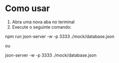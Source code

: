 # Como usar

1. Abra uma nova aba no terminal
2. Execute o seguinte comando:

npm run json-server -w -p 3333 ./mock/database.json

ou 

json-server -w -p 3333 ./mock/database.json
